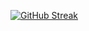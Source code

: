 <!-- code from https://github.com/DenverCoder1/github-readme-streak-stats --->


<img alt=""  src="https://github-readme-stats.vercel.app/api?username=sarob&show_icons=true&theme=gotham" />

[![GitHub Streak](https://streak-stats.demolab.com?user=sarob&theme=highcontrast&hide_border=true&date_format=j%20M%5B%20Y%5D&mode=weekly)](https://git.io/streak-stats)
